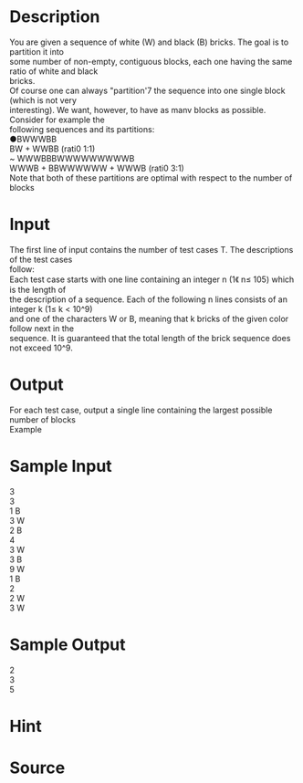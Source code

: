 
# Description

<div class="content"><div>You are given a sequence of white (W) and black (B) bricks. The goal is to partition it into </div>
<div>some number of non-empty, contiguous blocks, each one having the same ratio of white and black </div>
<div>bricks. </div>
<div>Of course one can always &#34;partition&#39;7 the sequence into one single block (which is not very </div>
<div>interesting). We want, however, to have as manv blocks as possible. Consider for example the </div>
<div>following sequences and its partitions: </div>
<div>●BWWWBB </div>
<div>BW + WWBB (rati0 1:1) </div>
<div>~ WWWBBBWWWWWWWWWB </div>
<div>WWWB + BBWWWWWW + WWWB (rati0 3:1) </div>
<div>Note that both of these partitions are optimal with respect to the number of blocks </div>
<div></div>
<p></p></div>

# Input

<div class="content"><div>The first line of input contains the number of test cases T. The descriptions of the test cases </div>
<div>follow: </div>
<div>Each test case starts with one line containing an integer n (1《 n≤ 105) which is the length of </div>
<div>the description of a sequence. Each of the following n lines consists of an integer k (1≤ k &lt; 10^9) </div>
<div>and one of the characters W or B, meaning that k bricks of the given color follow next in the </div>
<div>sequence. It is guaranteed that the total length of the brick sequence does not exceed 10^9. </div>
<div></div>
<p></p></div>

# Output

<div class="content"><div>For each test case, output a single line containing the largest possible number of blocks </div>
<div>
<div>Example</div>
<div></div>
</div>
<p></p></div>

# Sample Input

<div class="content"><span class="sampledata">3<br/>
3<br/>
1 B<br/>
3 W<br/>
2 B<br/>
4<br/>
3 W<br/>
3 B<br/>
9 W<br/>
1 B<br/>
2<br/>
2 W<br/>
3 W</span></div>

# Sample Output

<div class="content"><span class="sampledata">2<br/>
3<br/>
5</span></div>

# Hint

<div class="content"><p></p></div>

# Source

<div class="content"><p><a href="problemset.php?search="></a></p></div>

